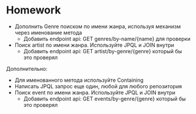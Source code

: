 Homework
========

- Дополнить Genre поиском по имени жанра, используя механизм через именование метода
    - Добавить endpoint api: GET genres/by-name/{name} для проверки
- Поиск artist по имени жанра. Используйте JPQL и JOIN внутри
    - Добавить endpoint api: GET artist/by-genre/{genre} который бы это проверял

Дополнительно:

- Для именованного метода используйте Containing
- Написать JPQL запрос еще один, любой для любого репозитория
- Поиск event по имени жанра. Используйте JPQL и JOIN внутри
    - Добавить endpoint api: GET events/by-genre/{genre} который бы это проверял


